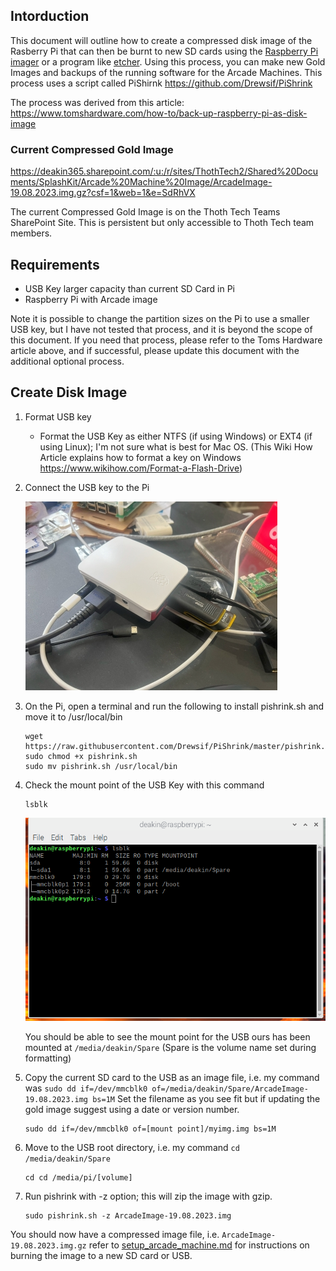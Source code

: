 ## Intorduction

This document will outline how to create a compressed disk image of the Rasberry Pi that can then be
burnt to new SD cards using the [Raspberry Pi imager](https://www.raspberrypi.com/software/) or a
program like [etcher](https://etcher.balena.io/). Using this process, you can make new Gold Images
and backups of the running software for the Arcade Machines. This process uses a script called
PiShirnk https://github.com/Drewsif/PiShrink

The process was derived from this article:
https://www.tomshardware.com/how-to/back-up-raspberry-pi-as-disk-image

### Current Compressed Gold Image

https://deakin365.sharepoint.com/:u:/r/sites/ThothTech2/Shared%20Documents/SplashKit/Arcade%20Machine%20Image/ArcadeImage-19.08.2023.img.gz?csf=1&web=1&e=SdRhVX

The current Compressed Gold Image is on the Thoth Tech Teams SharePoint Site. This is persistent but
only accessible to Thoth Tech team members.

## Requirements

- USB Key larger capacity than current SD Card in Pi
- Raspberry Pi with Arcade image

Note it is possible to change the partition sizes on the Pi to use a smaller USB key, but I have not
tested that process, and it is beyond the scope of this document. If you need that process, please
refer to the Toms Hardware article above, and if successful, please update this document with the
additional optional process.

## Create Disk Image

1. Format USB key
   - Format the USB Key as either NTFS (if using Windows) or EXT4 (if using Linux); I'm not sure
     what is best for Mac OS. (This Wiki How Article explains how to format a key on Windows
     https://www.wikihow.com/Format-a-Flash-Drive)
1. Connect the USB key to the Pi

   ![Image of Pi with a USB key](Images/PI_USB.jpg)

1. On the Pi, open a terminal and run the following to install pishrink.sh and move it to
   /usr/local/bin
   ```
   wget https://raw.githubusercontent.com/Drewsif/PiShrink/master/pishrink.sh
   sudo chmod +x pishrink.sh
   sudo mv pishrink.sh /usr/local/bin
   ```
1. Check the mount point of the USB Key with this command

   ```
   lsblk
   ```

   ![Screen shot of the output of the lsblk command](Images/Command_lsblk.png)

   You should be able to see the mount point for the USB ours has been mounted at
   `/media/deakin/Spare` (Spare is the volume name set during formatting)

1. Copy the current SD card to the USB as an image file, i.e. my command was
   `sudo dd if=/dev/mmcblk0 of=/media/deakin/Spare/ArcadeImage-19.08.2023.img bs=1M` Set the
   filename as you see fit but if updating the gold image suggest using a date or version number.
   ```
   sudo dd if=/dev/mmcblk0 of=[mount point]/myimg.img bs=1M
   ```
1. Move to the USB root directory, i.e. my command `cd /media/deakin/Spare`
   ```
   cd cd /media/pi/[volume]
   ```
1. Run pishrink with -z option; this will zip the image with gzip.
   ```
   sudo pishrink.sh -z ArcadeImage-19.08.2023.img
   ```

You should now have a compressed image file, i.e. `ArcadeImage-19.08.2023.img.gz` refer to
[setup_arcade_machine.md](Setup%20Arcade%20Machine.md) for instructions on burning the image to a
new SD card or USB.
